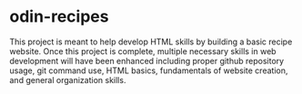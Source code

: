 # odin-recipes
This project is meant to help develop HTML skills by building a basic recipe website. Once this project is complete, multiple necessary skills in web development will have been enhanced including proper github repository usage, git command use, HTML basics, fundamentals of website creation, and general organization skills.